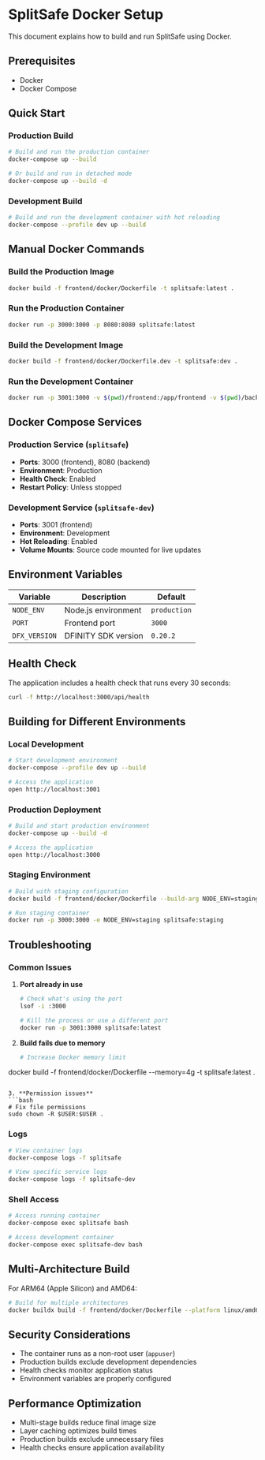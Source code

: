 # SplitSafe Docker Setup

This document explains how to build and run SplitSafe using Docker.

## Prerequisites

- Docker
- Docker Compose

## Quick Start

### Production Build

```bash
# Build and run the production container
docker-compose up --build

# Or build and run in detached mode
docker-compose up --build -d
```

### Development Build

```bash
# Build and run the development container with hot reloading
docker-compose --profile dev up --build
```

## Manual Docker Commands

### Build the Production Image

```bash
docker build -f frontend/docker/Dockerfile -t splitsafe:latest .
```

### Run the Production Container

```bash
docker run -p 3000:3000 -p 8080:8080 splitsafe:latest
```

### Build the Development Image

```bash
docker build -f frontend/docker/Dockerfile.dev -t splitsafe:dev .
```

### Run the Development Container

```bash
docker run -p 3001:3000 -v $(pwd)/frontend:/app/frontend -v $(pwd)/backend:/app/backend splitsafe:dev
```

## Docker Compose Services

### Production Service (`splitsafe`)
- **Ports**: 3000 (frontend), 8080 (backend)
- **Environment**: Production
- **Health Check**: Enabled
- **Restart Policy**: Unless stopped

### Development Service (`splitsafe-dev`)
- **Ports**: 3001 (frontend)
- **Environment**: Development
- **Hot Reloading**: Enabled
- **Volume Mounts**: Source code mounted for live updates

## Environment Variables

| Variable | Description | Default |
|----------|-------------|---------|
| `NODE_ENV` | Node.js environment | `production` |
| `PORT` | Frontend port | `3000` |
| `DFX_VERSION` | DFINITY SDK version | `0.20.2` |

## Health Check

The application includes a health check that runs every 30 seconds:

```bash
curl -f http://localhost:3000/api/health
```

## Building for Different Environments

### Local Development

```bash
# Start development environment
docker-compose --profile dev up --build

# Access the application
open http://localhost:3001
```

### Production Deployment

```bash
# Build and start production environment
docker-compose up --build -d

# Access the application
open http://localhost:3000
```

### Staging Environment

```bash
# Build with staging configuration
docker build -f frontend/docker/Dockerfile --build-arg NODE_ENV=staging -t splitsafe:staging .

# Run staging container
docker run -p 3000:3000 -e NODE_ENV=staging splitsafe:staging
```

## Troubleshooting

### Common Issues

1. **Port already in use**
   ```bash
   # Check what's using the port
   lsof -i :3000
   
   # Kill the process or use a different port
   docker run -p 3001:3000 splitsafe:latest
   ```

2. **Build fails due to memory**
   ```bash
   # Increase Docker memory limit
docker build -f frontend/docker/Dockerfile --memory=4g -t splitsafe:latest .
   ```

3. **Permission issues**
   ```bash
   # Fix file permissions
   sudo chown -R $USER:$USER .
   ```

### Logs

```bash
# View container logs
docker-compose logs -f splitsafe

# View specific service logs
docker-compose logs -f splitsafe-dev
```

### Shell Access

```bash
# Access running container
docker-compose exec splitsafe bash

# Access development container
docker-compose exec splitsafe-dev bash
```

## Multi-Architecture Build

For ARM64 (Apple Silicon) and AMD64:

```bash
# Build for multiple architectures
docker buildx build -f frontend/docker/Dockerfile --platform linux/amd64,linux/arm64 -t splitsafe:latest .
```

## Security Considerations

- The container runs as a non-root user (`appuser`)
- Production builds exclude development dependencies
- Health checks monitor application status
- Environment variables are properly configured

## Performance Optimization

- Multi-stage builds reduce final image size
- Layer caching optimizes build times
- Production builds exclude unnecessary files
- Health checks ensure application availability 